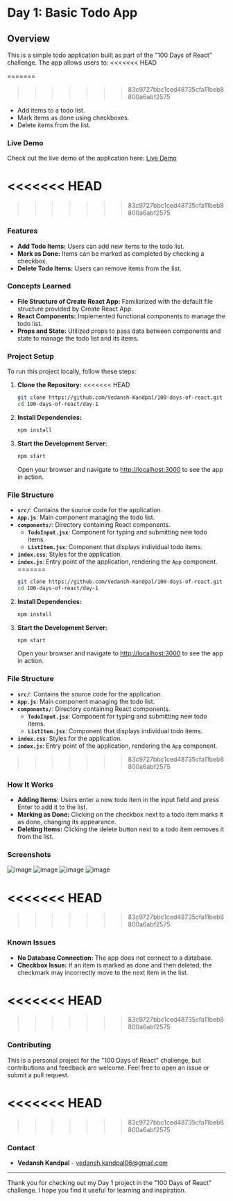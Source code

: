 # Day 1: Basic Todo App

## Overview

This is a simple todo application built as part of the "100 Days of React" challenge. The app allows users to:
<<<<<<< HEAD

=======
>>>>>>> 83c9727bbc1ced48735cfa11beb8800a6abf2575
- Add items to a todo list.
- Mark items as done using checkboxes.
- Delete items from the list.

### Live Demo

Check out the live demo of the application here: [Live Demo](https://100-days-of-react.vercel.app/)

<<<<<<< HEAD
=======

>>>>>>> 83c9727bbc1ced48735cfa11beb8800a6abf2575
### Features

- **Add Todo Items:** Users can add new items to the todo list.
- **Mark as Done:** Items can be marked as completed by checking a checkbox.
- **Delete Todo Items:** Users can remove items from the list.

### Concepts Learned

- **File Structure of Create React App:** Familiarized with the default file structure provided by Create React App.
- **React Components:** Implemented functional components to manage the todo list.
- **Props and State:** Utilized props to pass data between components and state to manage the todo list and its items.

### Project Setup

To run this project locally, follow these steps:

1. **Clone the Repository:**
<<<<<<< HEAD

   ```bash
   git clone https://github.com/Vedansh-Kandpal/100-days-of-react.git
   cd 100-days-of-react/day-1
   ```

2. **Install Dependencies:**

   ```bash
   npm install
   ```

3. **Start the Development Server:**

   ```bash
   npm start
   ```

   Open your browser and navigate to [http://localhost:3000](http://localhost:3000) to see the app in action.

### File Structure

- **`src/`**: Contains the source code for the application.
- **`App.js`**: Main component managing the todo list.
- **`components/`**: Directory containing React components.
  - **`TodoInput.jsx`**: Component for typing and submitting new todo items.
  - **`ListItem.jsx`**: Component that displays individual todo items.
- **`index.css`**: Styles for the application.
- **`index.js`**: Entry point of the application, rendering the `App` component.
=======
    ```bash
    git clone https://github.com/Vedansh-Kandpal/100-days-of-react.git
    cd 100-days-of-react/day-1
    ```

2. **Install Dependencies:**
    ```bash
    npm install
    ```

3. **Start the Development Server:**
    ```bash
    npm start
    ```

    Open your browser and navigate to [http://localhost:3000](http://localhost:3000) to see the app in action.

### File Structure

 - **`src/`**: Contains the source code for the application.
  - **`App.js`**: Main component managing the todo list.
  - **`components/`**: Directory containing React components.
    - **`TodoInput.jsx`**: Component for typing and submitting new todo items.
    - **`ListItem.jsx`**: Component that displays individual todo items.
  - **`index.css`**: Styles for the application.
  - **`index.js`**: Entry point of the application, rendering the `App` component.
>>>>>>> 83c9727bbc1ced48735cfa11beb8800a6abf2575

### How It Works

- **Adding Items:** Users enter a new todo item in the input field and press Enter to add it to the list.
- **Marking as Done:** Clicking on the checkbox next to a todo item marks it as done, changing its appearance.
- **Deleting Items:** Clicking the delete button next to a todo item removes it from the list.

### Screenshots

![image](https://github.com/user-attachments/assets/ac5e61d8-f189-49ab-8fe4-ca3f50679e9f)
![image](https://github.com/user-attachments/assets/3453152d-b791-48a9-a3c4-a2137657a3fb)
![image](https://github.com/user-attachments/assets/d1cd7f0f-0c79-4aeb-8e5f-fabb16cc6f4f)
![image](https://github.com/user-attachments/assets/c516f24d-01f8-4dca-93da-e9d3be053843)

<<<<<<< HEAD
=======

>>>>>>> 83c9727bbc1ced48735cfa11beb8800a6abf2575
### Known Issues

- **No Database Connection:** The app does not connect to a database.
- **Checkbox Issue:** If an item is marked as done and then deleted, the checkmark may incorrectly move to the next item in the list.

<<<<<<< HEAD
=======

>>>>>>> 83c9727bbc1ced48735cfa11beb8800a6abf2575
### Contributing

This is a personal project for the "100 Days of React" challenge, but contributions and feedback are welcome. Feel free to open an issue or submit a pull request.

<<<<<<< HEAD
=======

>>>>>>> 83c9727bbc1ced48735cfa11beb8800a6abf2575
### Contact

- **Vedansh Kandpal** - [vedansh.kandpal06@gmail.com](mailto:vedansh.kandpal06@gmail.com)

---

Thank you for checking out my Day 1 project in the "100 Days of React" challenge. I hope you find it useful for learning and inspiration.
